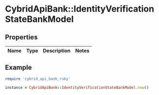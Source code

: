 # CybridApiBank::IdentityVerificationStateBankModel

## Properties

| Name | Type | Description | Notes |
| ---- | ---- | ----------- | ----- |

## Example

```ruby
require 'cybrid_api_bank_ruby'

instance = CybridApiBank::IdentityVerificationStateBankModel.new()
```

